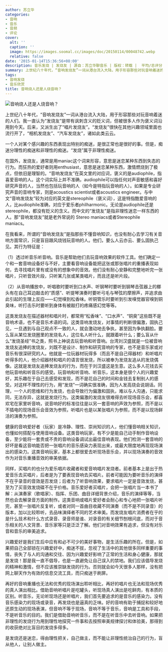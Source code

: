 ```yaml
---
author: 苏立华
categories:
- 音响
- 音乐
- 音频
- 评论
cover:
  alt: ''
  caption: ''
  image: https://images.soomal.cc/images/doc/20150114/00048742.webp
  relative: false
date: '2015-01-14T15:36:56+08:00'
description: 音乐发烧 | 发烧友 | 源自：苏立华聊音乐 | 版权：转载 |  平均/总评分：09.40/545
summary: 上世纪八十年代，“音响发烧友”一词从港台流入大陆，用于形容那些对玩音响着迷的人们。我一直认为“发烧友”是带有讽刺含义的贬义词，但被很多人作为褒义词沿用到今天。后来，又派生出了“唱片发烧友”。“发烧友”很快在其他兴趣领域里面也流行开了，“相机发烧友”、“汽车发烧友”，诸如此类云云……
tags:
- 音响发烧
- 音乐欣赏
title: 音响烧人还是人烧音响？
---
```


![音响烧人还是人烧音响？](https://images.soomal.cc/images/doc/20150114/00048742.webp)





上世纪八十年代，“音响发烧友”一词从港台流入大陆，用于形容那些对玩音响着迷的人们。我一直认为“发烧友”是带有讽刺含义的贬义词，但被很多人作为褒义词沿用到今天。后来，又派生出了“唱片发烧友”。“发烧友”很快在其他兴趣领域里面也流行开了，“相机发烧友”、“汽车发烧友”，诸如此类云云。

一个人对某个感兴趣的东西表现出特别的痴迷，是很正常也是很好的事。但是，痴迷分理性的痴迷和非理性的痴迷。“发烧”属于非理性痴迷。

在国外，发烧友，通常是用maniac这个词来形容，意思是迷恋某种东西到失态的行为。而狂热的爱好者则用enthusiast，意思是迷恋某种东西，激情燃烧到了极点，但依旧是理智的。“音响发烧友”在英文里的对应词，褒义的是audiophile，指喜爱音响的人。这个词实际上并不准确，audiophile可以指任何对声音敏感和喜好研究声音的人，当然也包括玩音响的人（如今是特指玩音响的人）。如果是专业研究声音的音响专家，则是acoustics scientist或者acoustics engineer。与中文“音响发烧友”较为对应的英文是stereophile（褒义词），这是特指酷爱音响的人，比audiophile准确，对应于爱乐者philharmonic。无论是audiophile还是stereophile，都没有贬义的含义。而中文的“发烧友”是指非理性迷恋一样东西的人。那“音响发烧友”就是老外常说的 Stereo maniacs或者Stereophile maniacs。

在我看来，所谓的“音响发烧友”是指那些不懂音响知识，也没有耐心去学习有关音响方面常识，只是盲目跟风烧钱玩音响的人。他们，要么人云亦云、要么固执己见。其行为特征是：

（1）透过听音乐听音响。音乐是帮助他们去玩音响效果的软件工具。他们确定一个和一套音响设备好与不好，主要看音响设备能把这张或那张唱片的重播表现如何，去寻找唱片里有或没有的想象中的音效。他们没有耐心安静和完整地听完一张唱片，只听音效片段，只听某几张或某类唱片，而且还是听片段。

（2）从音响播放中，听唱歌时要听到口水声、听钢琴时要听到钢琴击弦器上的榔头有在自己耳边敲击的“质感”、听提琴演奏时要听弓毛与琴弦的摩擦声，并追求由此引起的生理上反应――幻觉嗅到松香味。听铜管乐时要听到引发嗅觉器官嗅到铜臭味，听打击乐时要听到身体有被敲打的疼痛感幻觉等等。

这类发烧友在描述器材和唱片时，都常用“松香味”、“口水声”、“铜臭”这些既不是音响术语，也不是音乐术语的词。这类音响发烧友，对事情的判断很偏激，固执己见，一旦遇到与自己观点不一致的人，就会激动地去争执，甚至因为争执翻脸。要么盲从某位发烧圈里的发烧名人，这位名人听什么，就跟着听什么；要么盲从什么“发烧圣经”书之类，照书上神说去玩音响和听音响。台湾刘汉盛就是一位被音响发烧友追捧的发烧友，刘既不是设计、制作和研究音响的专家，也不是音乐家或对音乐有很深研究的人。他就是一位玩器材玩得多（而且不是自己得器材）和听唱片听得多的人，他介绍器材和唱片的语言很发烧，所以被奉为发烧友追从的发烧偶像。这就是发烧友追捧发烧友的行为，而在于刘汉盛这是生意。这么多人花钱去买他玩音响和听音乐的感受。玩音响和听音响、听音乐，这本身是很个人的兴趣爱好，其乐趣在于自己去感受和发现，而不是花自己的时间和金钱去复制别人的感受。对这样不理性的行为，用“发烧”一词确实很准确，因为人发高烧会说胡话。同理，一个人的思维和行为发烧，也会导致行为偏激和固执，难以与人沟通，只能求同，无法存异，这就是发烧行为。这类偏激的发烧友很难得去听现场音乐会，都喜欢宅在家里听音响，说音响好的标准往往是以另一套音响的声效为参照，而不是以不插电的现场音乐会音效为参照，听唱片也是以某张唱片为参照，而不是以现场鲜活的演奏为参照。

健康的音响爱好者（玩家）是冷静、理性、崇尚知识的人，他们懂音响相关知识，也懂如何搭配与使用音响设备。这类音响玩家，有不少是能自己动手制作音响设备，至少能将一套贵或不贵的音响设备调试出最佳音响表现。他们检测一套音响的好坏是看这音响能否把一张唱片的音乐感染力表现出来，或最大限度地再现现场演出的感染力。这类音响玩家，基本上都很爱去听现场音乐会，并以现场演奏的音效作为对音乐重播音效的审美依据。

同样，买唱片的也分为爱乐唱片收藏者和爱音响唱片发烧者。前者基本上是出于热爱音乐去买唱片，后者是为了要表现音响去买唱片。前者可能因为要听音乐的演绎不在乎录音的音效是否发烧；后者为了听音响效果，要求唱片一定是音效发烧，甚至为了买音效发烧碟不在乎价格。音乐爱好者买唱片，会把一张唱片当一本书了解：从演奏家（歌唱家）、指挥、乐团、曲目详细背景介绍，音乐的演绎等等，当然也会去解录音方面的制作。这类音响或唱片爱好者会耐心和专心地把一张唱片听完，甚至一张唱片反复听，或者对同一首曲目收藏不同演奏（而不是不同录音）的版本，加以比较聆听，去品味演绎者不同的艺术审美。而发烧友唱片消费者在乎的是什么技术和什么方式录音、录音师是谁、对录音的有关细节刨根问底，而对于音乐相关的人文背景、音乐家等只是泛泛了解。他们对音响效果有追求，但没有对乐音和音乐的审美追求。

兴趣爱好是我们生后中应有和必不可少的美好事物，是生活乐趣的所在。但是，如果把自己全部锁在兴趣爱好中，痴迷不拔，忽视了生活中的其他很多同样重要的事情，丧失了与人的沟通和交往、因为兴趣爱好影响了正常的生活和身心健康，那就是发烧！那是我一直不倡导，也是一直避免让自己误入的禁地。我们应该倡导发烧的精神和激情，但不应该推崇缺发烧的行为。否则就会如今天很多人那样，没有把网上聊天作为有效的信息交流工具，而只痴迷于刷屏。

再好的音响重播也无法和优秀的现场演出聆听相比，再好的唱片也无法和现场优秀的真人演出相比。借助音响听唱片是吃罐头，听现场真人演出是吃鲜肉，有本质的区别。听音乐，无论听现场还是听唱片，我们首先要追求的是音乐的感染力。没有音乐感染力的现场或录音，再发烧也是逼真的乏味。好的音响有助于捕捉和较好地还原生动的现场表演，但音响不等于现场，音响不等于音乐，音响是工具和手段，不是听音乐的目的。我们是借助音响听音乐，而不是在听音乐中去听音响。如果把非理性的发烧行为用到理性地探究一件事和去按照审美规律探讨和体验美，那得到的收获绝对比盲目的发烧多得多。

是发烧还是迷恋，得由理性把关，自己做主，而不能让非理性统治自己的行为，盲从他人，让别人做主。